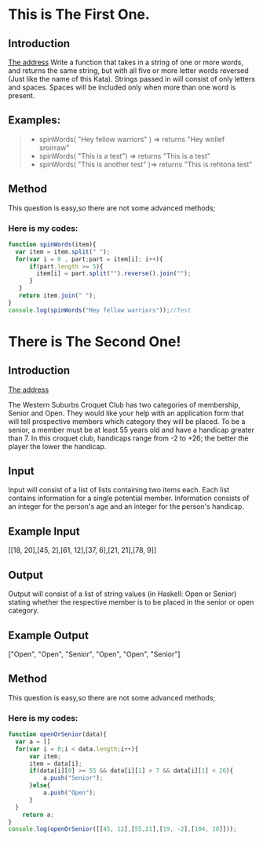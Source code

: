 # This is The First One.
## Introduction
[The address](http://www.codewars.com/kata/stop-gninnips-my-sdrow/train/javascript)
Write a function that takes in a string of one or more words, and returns the same string, but with all five or more letter words reversed (Just like the name of this Kata). Strings passed in will consist of only letters and spaces. Spaces will be included only when more than one word is present.

## Examples:
> * spinWords( "Hey fellow warriors" ) => returns "Hey wollef sroirraw" 
> * spinWords( "This is a test") => returns "This is a test" 
> * spinWords( "This is another test" )=> returns "This is rehtona test"


## Method
This question is easy,so there are not some advanced methods;
### Here is my codes:
```javascript
function spinWords(item){
  var item = item.split(" ");
  for(var i = 0 , part;part = item[i]; i++){
      if(part.length >= 5){
        item[i] = part.split("").reverse().join("");
      }
   }
   return item.join(" ");
}
console.log(spinWords("Hey fellow warriors"));//Test
```

# There is The Second One!
## Introduction
[The address](https://www.codewars.com/kata/categorize-new-member/javascript)

The Western Suburbs Croquet Club has two categories of membership, Senior and Open. They would like your help with an application form that will tell prospective members which category they will be placed.
To be a senior, a member must be at least 55 years old and have a handicap greater than 7. In this croquet club, handicaps range from -2 to +26; the better the player the lower the handicap.

## Input

Input will consist of a list of lists containing two items each. Each list contains information for a single potential member. Information consists of an integer for the person's age and an integer for the person's handicap.

## Example Input

[[18, 20],[45, 2],[61, 12],[37, 6],[21, 21],[78, 9]]
## Output

Output will consist of a list of string values (in Haskell: Open or Senior) stating whether the respective member is to be placed in the senior or open category.

## Example Output

["Open", "Open", "Senior", "Open", "Open", "Senior"]

## Method
This question is easy,so there are not some advanced methods;
### Here is my codes:
```javascript
function openOrSenior(data){
  var a = [] 
  for(var i = 0;i < data.length;i++){
      var item;
      item = data[i];
      if(data[i][0] >= 55 && data[i][1] > 7 && data[i][1] < 26){
          a.push("Senior");
      }else{
          a.push("Open");
      }         
  }     
    return a;  
}
console.log(openOrSenior([[45, 12],[55,21],[19, -2],[104, 20]]));
```
